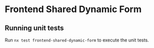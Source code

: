 # Frontend Shared Dynamic Form

## Running unit tests

Run `nx test frontend-shared-dynamic-form` to execute the unit tests.
